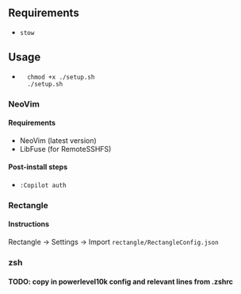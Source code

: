 ## Requirements

- `stow`

## Usage

- ```
    chmod +x ./setup.sh
    ./setup.sh
     ```

### NeoVim

#### Requirements

- NeoVim (latest version)
- LibFuse (for RemoteSSHFS)


#### Post-install steps

- `:Copilot auth`

### Rectangle

#### Instructions

Rectangle -> Settings -> Import `rectangle/RectangleConfig.json`

### zsh

#### TODO: copy in powerlevel10k config and relevant lines from .zshrc


